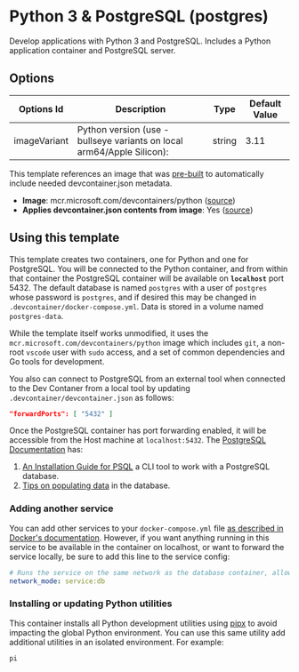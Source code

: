 
# Python 3 & PostgreSQL (postgres)

Develop applications with Python 3 and PostgreSQL. Includes a Python application container and PostgreSQL server.

## Options

| Options Id | Description | Type | Default Value |
|-----|-----|-----|-----|
| imageVariant | Python version (use -bullseye variants on local arm64/Apple Silicon): | string | 3.11 |

This template references an image that was [pre-built](https://containers.dev/implementors/reference/#prebuilding) to automatically include needed devcontainer.json metadata.

* **Image**: mcr.microsoft.com/devcontainers/python ([source](https://github.com/devcontainers/images/tree/main/src/python))
* **Applies devcontainer.json contents from image**: Yes ([source](https://github.com/devcontainers/images/blob/main/src/python/.devcontainer/devcontainer.json))

## Using this template

This template creates two containers, one for Python and one for PostgreSQL. You will be connected to the Python container, and from within that container the PostgreSQL container will be available on **`localhost`** port 5432. The default database is named `postgres` with a user of `postgres` whose password is `postgres`, and if desired this may be changed in `.devcontainer/docker-compose.yml`. Data is stored in a volume named `postgres-data`.

While the template itself works unmodified, it uses the `mcr.microsoft.com/devcontainers/python` image which includes `git`, a non-root `vscode` user with `sudo` access, and a set of common dependencies and Go tools for development.

You also can connect to PostgreSQL from an external tool when connected to the Dev Contaner from a local tool by updating `.devcontainer/devcontainer.json` as follows:

```json
"forwardPorts": [ "5432" ]
```

Once the PostgreSQL container has port forwarding enabled, it will be accessible from the Host machine at `localhost:5432`. The [PostgreSQL Documentation](https://www.postgresql.org/docs/14/index.html) has:

1. [An Installation Guide for PSQL](https://www.postgresql.org/docs/14/installation.html) a CLI tool to work with a PostgreSQL database.
2. [Tips on populating data](https://www.postgresql.org/docs/14/populate.html) in the database. 

### Adding another service

You can add other services to your `docker-compose.yml` file [as described in Docker's documentation](https://docs.docker.com/compose/compose-file/#service-configuration-reference). However, if you want anything running in this service to be available in the container on localhost, or want to forward the service locally, be sure to add this line to the service config:

```yaml
# Runs the service on the same network as the database container, allows "forwardPorts" in devcontainer.json function.
network_mode: service:db
```

### Installing or updating Python utilities

This container installs all Python development utilities using [pipx](https://pipxproject.github.io/pipx/) to avoid impacting the global Python environment. You can use this same utility add additional utilities in an isolated environment. For example:

```bash
pi